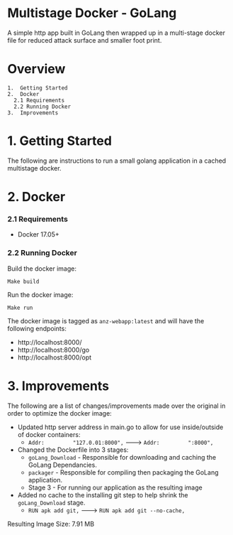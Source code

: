 # Multistage Docker - GoLang
A simple http app built in GoLang then wrapped up in a multi-stage docker file for reduced attack surface and smaller foot print.

# Overview

    1.  Getting Started
    2.  Docker
      2.1 Requirements
      2.2 Running Docker
    3.  Improvements
  
# 1. Getting Started

The following are instructions to run a small golang application in a cached multistage docker.

# 2. Docker

### 2.1 Requirements

  - Docker 17.05+
  
### 2.2 Running Docker

Build the docker image:

`Make build`

Run the docker image:

`Make run`


The docker image is tagged as `anz-webapp:latest` and will have the following endpoints:
  - http://localhost:8000/
  - http://localhost:8000/go
  - http://localhost:8000/opt
  
# 3. Improvements

The following are a list of changes/improvements made over the original in order to optimize the docker image:

  - Updated http server address in main.go to allow for use inside/outside of docker containers:
    - `Addr:         "127.0.01:8000",`   --->   `Addr:         ":8000",`
  - Changed the Dockerfile into 3 stages:
    - `goLang_Download` - Responsible for downloading and caching the GoLang Dependancies.
    - `packager` - Responsible for compiling then packaging the GoLang application.
    - Stage 3 - For running our application as the resulting image
  - Added no cache to the installing git step to help shrink the `goLang_Download` stage.
    - `RUN apk add git,`   --->   `RUN apk add git --no-cache,`
  
Resulting Image Size: 7.91 MB
  
